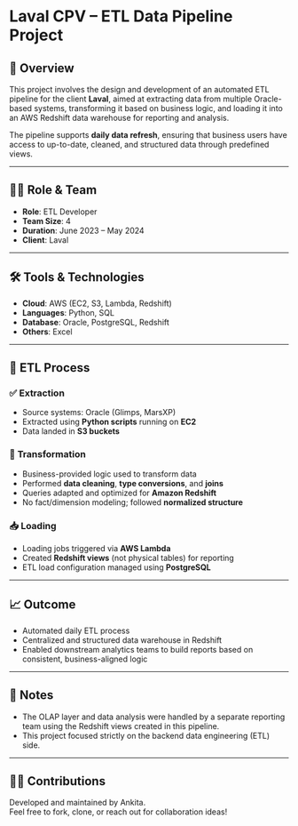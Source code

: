 # Laval CPV – ETL Data Pipeline Project

## 🧠 Overview

This project involves the design and development of an automated ETL pipeline for the client **Laval**, aimed at extracting data from multiple Oracle-based systems, transforming it based on business logic, and loading it into an AWS Redshift data warehouse for reporting and analysis.

The pipeline supports **daily data refresh**, ensuring that business users have access to up-to-date, cleaned, and structured data through predefined views.

---

## 👩‍💻 Role & Team

- **Role**: ETL Developer  
- **Team Size**: 4  
- **Duration**: June 2023 – May 2024
- **Client**: Laval  

---

## 🛠️ Tools & Technologies

- **Cloud**: AWS (EC2, S3, Lambda, Redshift)  
- **Languages**: Python, SQL  
- **Database**: Oracle, PostgreSQL, Redshift  
- **Others**: Excel  

---

## 🔄 ETL Process

### ✅ **Extraction**
- Source systems: Oracle (Glimps, MarsXP)
- Extracted using **Python scripts** running on **EC2**
- Data landed in **S3 buckets**

### 🔁 **Transformation**
- Business-provided logic used to transform data
- Performed **data cleaning**, **type conversions**, and **joins**
- Queries adapted and optimized for **Amazon Redshift**
- No fact/dimension modeling; followed **normalized structure**

### 📥 **Loading**
- Loading jobs triggered via **AWS Lambda**
- Created **Redshift views** (not physical tables) for reporting
- ETL load configuration managed using **PostgreSQL**

---

## 📈 Outcome

- Automated daily ETL process
- Centralized and structured data warehouse in Redshift
- Enabled downstream analytics teams to build reports based on consistent, business-aligned logic

---

## 📌 Notes

- The OLAP layer and data analysis were handled by a separate reporting team using the Redshift views created in this pipeline.
- This project focused strictly on the backend data engineering (ETL) side.

---

## 🙋‍♀️ Contributions

Developed and maintained by Ankita.  
Feel free to fork, clone, or reach out for collaboration ideas!

